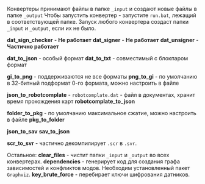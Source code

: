 Конвертеры принимают файлы в папке `_input` и создают новые файлы в папке `_output`
Чтобы запустить конвертер - запустите `run.bat`, лежащий в соответствующей папке.
Запуск любого конвертера создаст папки `_input` и `_output`, если их не было.

**dat_sign_checker** - **Не работает**
**dat_signer** - **Не работает**
**dat_unsigner** - **Частично работает**

**dat_to_json** - особый формат
**dat_to_txt** - совместимый с блокпаром формат

**gi_to_png** - поддерживаются не все форматы
**png_to_gi** - по умолчанию в 32-битный подформат 0-го формата, можно настроить в файле

**json_to_robotcomplate** - `robotcomplate.dat` - файл в документах, хранит время прохождения карт
**robotcomplate_to_json**

**folder_to_pkg** - по умолчанию максимальное сжатие, можно настроить в файле
**pkg_to_folder**

**json_to_sav**
**sav_to_json**

**scr_to_svr** - частично декомпилирует `.scr` в `.svr`.


Остальное:
**clear_files** - чистит папки `_input` и `_output` во всех конвертерах.
**dependencies** - генерирует код для создания графа зависимостей и конфликтов модов. Необходим установленный пакет `Graphviz`.
**key_brute_force** - перебирает ключи шифрования датников.
